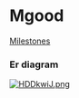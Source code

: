# Mgood

[Milestones](https://github.com/fssa-batch3/sec_a_nithyashri.rameshbabu__corejava_project_2/milestones)

### Er diagram
[![HDDkwiJ.png](https://iili.io/HDDkwiJ.png)](https://freeimage.host/)
